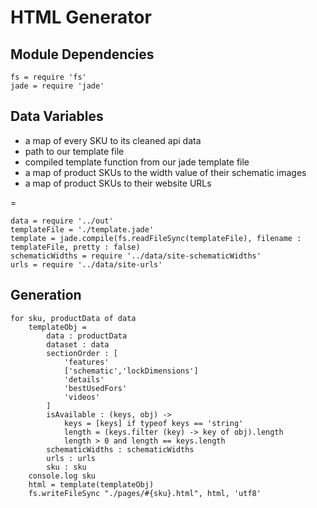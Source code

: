 # HTML Generator

## Module Dependencies

	fs = require 'fs'
	jade = require 'jade'

## Data Variables

* a map of every SKU to its cleaned api data
* path to our template file
* compiled template function from our jade template file
* a map of product SKUs to the width value of their schematic images
* a map of product SKUs to their website URLs

=

	data = require '../out'
	templateFile = './template.jade'
	template = jade.compile(fs.readFileSync(templateFile), filename : templateFile, pretty : false)
	schematicWidths = require '../data/site-schematicWidths'
	urls = require '../data/site-urls'

## Generation

	for sku, productData of data
		templateObj = 
			data : productData
			dataset : data
			sectionOrder : [
				'features'
				['schematic','lockDimensions']
				'details'
				'bestUsedFors'
				'videos'
			]
			isAvailable : (keys, obj) ->
				keys = [keys] if typeof keys == 'string'
				length = (keys.filter (key) -> key of obj).length
				length > 0 and length == keys.length
			schematicWidths : schematicWidths
			urls : urls
			sku : sku
		console.log sku
		html = template(templateObj)
		fs.writeFileSync "./pages/#{sku}.html", html, 'utf8'
